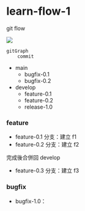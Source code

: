 # learn-flow-1
git flow

![](https://ithelp.ithome.com.tw/upload/images/20191013/20072606m7Qy0zFdnR.jpg)


```mermaid  
gitGraph
    commit

```
- main
	- bugfix-0.1
	- bugfix-0.2
- develop
	- feature-0.1
	- feature-0.2
	- release-1.0

### feature

- feature-0.1 分支：建立 f1
- feature-0.2 分支：建立 f2

完成後合併回 develop

- feature-0.3 分支：建立 f3



### bugfix

- bugfix-1.0：